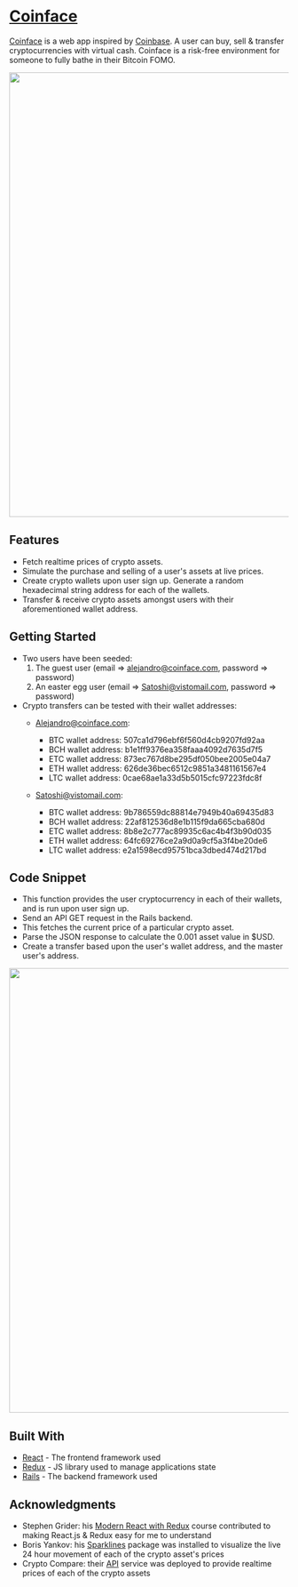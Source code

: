 # [Coinface](http://www.thecoinface.com)

[Coinface](http://www.thecoinface.com) is a web app inspired by [Coinbase](https://www.coinbase.com/). A user can buy, sell & transfer cryptocurrencies with virtual cash. Coinface is
a risk-free environment for someone to fully bathe in their Bitcoin FOMO.  

<p align="center"><img src="https://i.imgur.com/XrksXQl.png" width="800px" /></p>

## Features

* Fetch realtime prices of crypto assets.
* Simulate the purchase and selling of a user's assets at live prices.
* Create crypto wallets upon user sign up. Generate a random hexadecimal string address for each of the wallets.
* Transfer & receive crypto assets amongst users with their aforementioned wallet address.

## Getting Started

* Two users have been seeded:
  1. The guest user (email => alejandro@coinface.com, password => password)
  2. An easter egg user (email => Satoshi@vistomail.com, password => password)
* Crypto transfers can be tested with their wallet addresses:
  * Alejandro@coinface.com:
    * BTC wallet address: 507ca1d796ebf6f560d4cb9207fd92aa
    * BCH wallet address: b1e1ff9376ea358faaa4092d7635d7f5
    * ETC wallet address: 873ec767d8be295df050bee2005e04a7
    * ETH wallet address: 626de36bec6512c9851a3481161567e4
    * LTC wallet address: 0cae68ae1a33d5b5015cfc97223fdc8f

  * Satoshi@vistomail.com:
    * BTC wallet address: 9b786559dc88814e7949b40a69435d83
    * BCH wallet address: 22af812536d8e1b115f9da665cba680d
    * ETC wallet address: 8b8e2c777ac89935c6ac4b4f3b90d035
    * ETH wallet address: 64fc69276ce2a9d0a9cf5a3f4be20de6
    * LTC wallet address: e2a1598ecd95751bca3dbed474d217bd

## Code Snippet
* This function provides the user cryptocurrency in each of their wallets, and is run upon user sign up.
* Send an API GET request in the Rails backend.
* This fetches the current price of a particular crypto asset.
* Parse the JSON response to calculate the 0.001 asset value in $USD.
* Create a transfer based upon the user's wallet address, and the master user's address.

<p align="center"><img src="https://i.imgur.com/9uUBlSM.png" width="800px" /></p>

## Built With

* [React](https://reactjs.org/docs/getting-started.html) - The frontend framework used
* [Redux](https://redux.js.org/) - JS library used to manage applications state
* [Rails](https://guides.rubyonrails.org/) - The backend framework used

## Acknowledgments

* Stephen Grider: his [Modern React with Redux](https://www.udemy.com/react-redux/) course contributed to making React.js & Redux easy for me to understand
* Boris Yankov: his [Sparklines](https://github.com/borisyankov/react-sparklines) package was installed to visualize the live 24 hour movement of each of the crypto asset's prices
* Crypto Compare: their [API](https://www.cryptocompare.com/api/) service was deployed to provide realtime prices of each of the crypto assets
